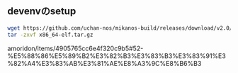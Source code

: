 ## devenvのsetup

```sh
wget https://github.com/uchan-nos/mikanos-build/releases/download/v2.0/x86_64-elf.tar.gz
tar -zxvf x86_64-elf.tar.gz
```

amoridon/items/4905765cc6e4f320c9b5#52-%E5%88%86%E5%89%B2%E3%82%B3%E3%83%B3%E3%83%91%E3%82%A4%E3%83%AB%E3%81%AE%E8%A3%9C%E8%B6%B3